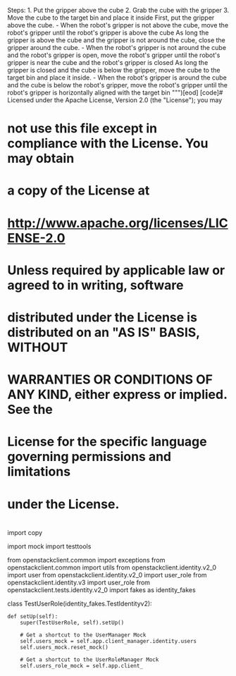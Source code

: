 
Steps:  1. Put the gripper above the cube  2. Grab the cube with the gripper  3. Move the cube to the target bin and place it inside
First, put the gripper above the cube.
    - When the robot's gripper is not above the cube, move the robot's gripper until the robot's gripper is above the cube
As long the gripper is above the cube and the gripper is not around the cube, close the gripper around the cube.
    - When the robot's gripper is not around the cube and the robot's gripper is open, move the robot's gripper until the robot's gripper is near the cube and the robot's gripper is closed
As long the gripper is closed and the cube is below the gripper, move the cube to the target bin and place it inside.
    - When the robot's gripper is around the cube and the cube is below the robot's gripper, move the robot's gripper until the robot's gripper is horizontally aligned with the target bin
""")[eod] [code]#   Licensed under the Apache License, Version 2.0 (the "License"); you may
#   not use this file except in compliance with the License. You may obtain
#   a copy of the License at
#
#        http://www.apache.org/licenses/LICENSE-2.0
#
#   Unless required by applicable law or agreed to in writing, software
#   distributed under the License is distributed on an "AS IS" BASIS, WITHOUT
#   WARRANTIES OR CONDITIONS OF ANY KIND, either express or implied. See the
#   License for the specific language governing permissions and limitations
#   under the License.
#
import copy

import mock
import testtools

from openstackclient.common import exceptions
from openstackclient.common import utils
from openstackclient.identity.v2_0 import user
from openstackclient.identity.v2_0 import user_role
from openstackclient.identity.v3 import user_role
from openstackclient.tests.identity.v2_0 import fakes as identity_fakes


class TestUserRole(identity_fakes.TestIdentityv2):

    def setUp(self):
        super(TestUserRole, self).setUp()

        # Get a shortcut to the UserManager Mock
        self.users_mock = self.app.client_manager.identity.users
        self.users_mock.reset_mock()

        # Get a shortcut to the UserRoleManager Mock
        self.users_role_mock = self.app.client_